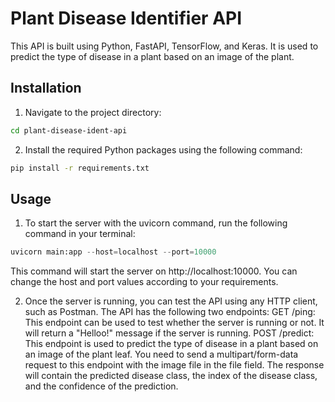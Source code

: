 # Plant Disease Identifier API

This API is built using Python, FastAPI, TensorFlow, and Keras. It is used to predict the type of disease in a plant based on an image of the plant.

## Installation

1) Navigate to the project directory:
```bash
cd plant-disease-ident-api
```

2) Install the required Python packages using the following command:
```bash
pip install -r requirements.txt
```

## Usage

1) To start the server with the uvicorn command, run the following command in your terminal:
```python
uvicorn main:app --host=localhost --port=10000
```
This command will start the server on http://localhost:10000. You can change the host and port values according to your requirements.

2) Once the server is running, you can test the API using any HTTP client, such as Postman. The API has the following two endpoints:
GET /ping: This endpoint can be used to test whether the server is running or not. It will return a "Helloo!" message if the server is running.
POST /predict: This endpoint is used to predict the type of disease in a plant based on an image of the plant leaf. You need to send a multipart/form-data request to this endpoint with the image file in the file field. The response will contain the predicted disease class, the index of the disease class, and the confidence of the prediction.
